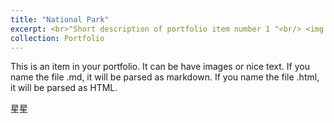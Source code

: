 ```yaml
---
title: "National Park"
excerpt: <br>"Short description of portfolio item number 1 "<br/> <img src='/images/500x300.png'>
collection: Portfolio
---
```


This is an item in your portfolio. It can be have images or nice text. If you name the file .md, it will be parsed as markdown. If you name the file .html, it will be parsed as HTML. 

星星
